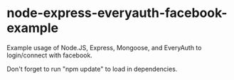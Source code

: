 node-express-everyauth-facebook-example
=======================================

Example usage of Node.JS, Express, Mongoose, and EveryAuth to login/connect with facebook.

Don't forget to run "npm update" to load in dependencies.